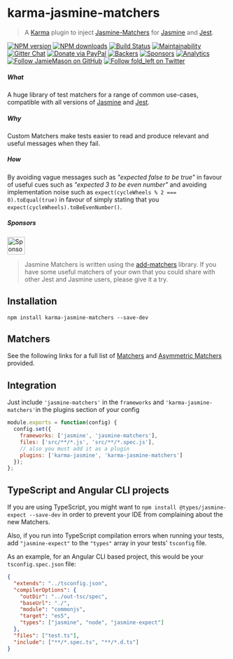 # karma-jasmine-matchers

> A [Karma](http://karma-runner.github.io/) plugin to inject
> [Jasmine-Matchers](https://github.com/JamieMason/Jasmine-Matchers) for [Jasmine](http://jasmine.github.io/) and
> [Jest](http://facebook.github.io/jest/).

[![NPM version](http://img.shields.io/npm/v/karma-jasmine-matchers.svg?style=flat-square)](https://www.npmjs.com/package/karma-jasmine-matchers)
[![NPM downloads](http://img.shields.io/npm/dm/karma-jasmine-matchers.svg?style=flat-square)](https://www.npmjs.com/package/karma-jasmine-matchers)
[![Build Status](http://img.shields.io/travis/JamieMason/karma-jasmine-matchers/master.svg?style=flat-square)](https://travis-ci.org/JamieMason/karma-jasmine-matchers)
[![Maintainability](https://api.codeclimate.com/v1/badges/0c6eb0444c813a15058d/maintainability)](https://codeclimate.com/github/JamieMason/karma-jasmine-matchers/maintainability)
[![Gitter Chat](https://badges.gitter.im/Join%20Chat.svg)](https://gitter.im/JamieMason/karma-jasmine-matchers)
[![Donate via PayPal](https://img.shields.io/badge/donate-paypal-blue.svg)](https://www.paypal.me/foldleft)
[![Backers](https://opencollective.com/fold_left/backers/badge.svg)](https://opencollective.com/fold_left#backer)
[![Sponsors](https://opencollective.com/fold_left/sponsors/badge.svg)](https://opencollective.com/fold_left#sponsors)
[![Analytics](https://ga-beacon.appspot.com/UA-45466560-5/karma-jasmine-matchers?flat&useReferer)](https://github.com/igrigorik/ga-beacon)
[![Follow JamieMason on GitHub](https://img.shields.io/github/followers/JamieMason.svg?style=social&label=Follow)](https://github.com/JamieMason)
[![Follow fold_left on Twitter](https://img.shields.io/twitter/follow/fold_left.svg?style=social&label=Follow)](https://twitter.com/fold_left)

##### What

A huge library of test matchers for a range of common use-cases, compatible with all versions of
[Jasmine](http://jasmine.github.io/) and [Jest](http://facebook.github.io/jest/).

##### Why

Custom Matchers make tests easier to read and produce relevant and useful messages when they fail.

##### How

By avoiding vague messages such as _"expected false to be true"_ in favour of useful cues such as _"expected 3 to be
even number"_ and avoiding implementation noise such as `expect(cycleWheels % 2 === 0).toEqual(true)` in favour of
simply stating that you `expect(cycleWheels).toBeEvenNumber()`.

##### Sponsors

<a href="https://browserstack.com">
  <img alt="Sponsored by BrowserStack" src="https://cdn.rawgit.com/JamieMason/Jasmine-Matchers/ad1ea0e6/browserstack.svg" height="40" />
</a>

> Jasmine Matchers is written using the [add-matchers](https://github.com/JamieMason/add-matchers) library. If you have
> some useful matchers of your own that you could share with other Jest and Jasmine users, please give it a try.

## Installation

```
npm install karma-jasmine-matchers --save-dev
```

## Matchers

See the following links for a full list of [Matchers](https://github.com/JamieMason/Jasmine-Matchers#matchers) and
[Asymmetric Matchers](https://github.com/JamieMason/Jasmine-Matchers#asymmetric-matchers) provided.

## Integration

Just include `'jasmine-matchers'` in the `frameworks` and `'karma-jasmine-matchers'`in the plugins section of your
config

```js
module.exports = function(config) {
  config.set({
    frameworks: ['jasmine', 'jasmine-matchers'],
    files: ['src/**/*.js', 'src/**/*.spec.js'],
    // also you must add it as a plugin
    plugins: ['karma-jasmine', 'karma-jasmine-matchers']
  });
};
```

## TypeScript and Angular CLI projects

If you are using TypeScript, you might want to `npm install @types/jasmine-expect --save-dev` in order to prevent your
IDE from complaining about the new Matchers.

Also, if you run into TypeScript compilation errors when running your tests, add `"jasmine-expect"` to the `"types"`
array in your tests' `tsconfig` file.

As an example, for an Angular CLI based project, this would be your `tsconfig.spec.json` file:

```json
{
  "extends": "../tsconfig.json",
  "compilerOptions": {
    "outDir": "../out-tsc/spec",
    "baseUrl": "./",
    "module": "commonjs",
    "target": "es5",
    "types": ["jasmine", "node", "jasmine-expect"]
  },
  "files": ["test.ts"],
  "include": ["**/*.spec.ts", "**/*.d.ts"]
}
```
